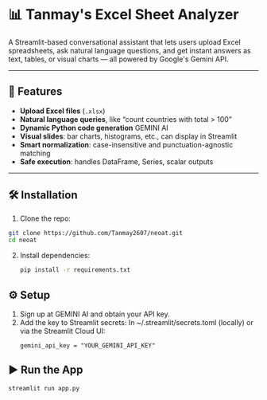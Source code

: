 # 📊 Tanmay's Excel Sheet Analyzer

A Streamlit-based conversational assistant that lets users upload Excel spreadsheets, ask natural language questions, and get instant answers as text, tables, or visual charts — all powered by Google's Gemini API.

---

## 🚀 Features

- **Upload Excel files** (`.xlsx`)  
- **Natural language queries**, like “count countries with total > 100”  
- **Dynamic Python code generation**  GEMINI AI 
- **Visual slides**: bar charts, histograms, etc., can display in Streamlit  
- **Smart normalization**: case-insensitive and punctuation-agnostic matching  
- **Safe execution**: handles DataFrame, Series, scalar outputs 

---

## 🛠️ Installation

 1. Clone the repo:
   ```bash
   git clone https://github.com/Tanmay2607/neoat.git
   cd neoat
   ```
 2. Install dependencies:
    ```bash
    pip install -r requirements.txt
    ```
## ⚙️ Setup
1. Sign up at GEMINI AI and obtain your API key.
2. Add the key to Streamlit secrets:
   In ~/.streamlit/secrets.toml (locally) or via the Streamlit Cloud UI:
   ```
   gemini_api_key = "YOUR_GEMINI_API_KEY"
## ▶️ Run the App
```bash
streamlit run app.py
```
